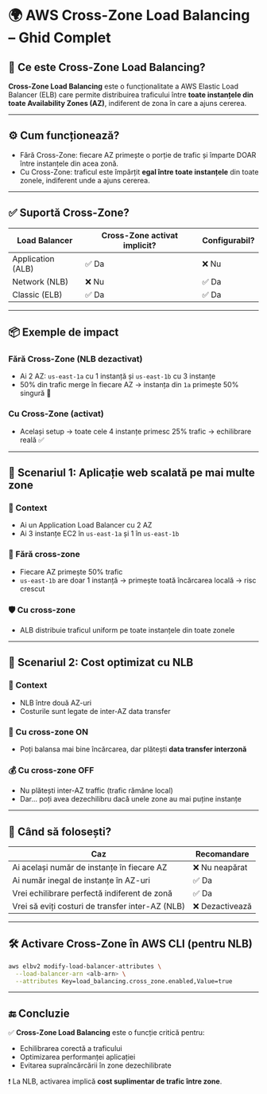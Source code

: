 
# 🌍 AWS Cross-Zone Load Balancing – Ghid Complet

## 🔷 Ce este Cross-Zone Load Balancing?

**Cross-Zone Load Balancing** este o funcționalitate a AWS Elastic Load Balancer (ELB) care permite distribuirea traficului între **toate instanțele din toate Availability Zones (AZ)**, indiferent de zona în care a ajuns cererea.

---

## ⚙️ Cum funcționează?

- Fără Cross-Zone: fiecare AZ primește o porție de trafic și împarte DOAR între instanțele din acea zonă.
- Cu Cross-Zone: traficul este împărțit **egal între toate instanțele** din toate zonele, indiferent unde a ajuns cererea.

---

## ✅ Suportă Cross-Zone?

| Load Balancer     | Cross-Zone activat implicit? | Configurabil? |
|-------------------|-------------------------------|---------------|
| Application (ALB) | ✅ Da                         | ❌ Nu         |
| Network (NLB)     | ❌ Nu                         | ✅ Da         |
| Classic (ELB)     | ✅ Da                         | ✅ Da         |

---

## 📦 Exemple de impact

### Fără Cross-Zone (NLB dezactivat)

- Ai 2 AZ: `us-east-1a` cu 1 instanță și `us-east-1b` cu 3 instanțe
- 50% din trafic merge în fiecare AZ → instanța din `1a` primește 50% singură 😬

### Cu Cross-Zone (activat)

- Același setup → toate cele 4 instanțe primesc 25% trafic → echilibrare reală ✅

---

## 📘 Scenariul 1: Aplicație web scalată pe mai multe zone

### 🧾 Context

- Ai un Application Load Balancer cu 2 AZ
- Ai 3 instanțe EC2 în `us-east-1a` și 1 în `us-east-1b`

### 🔄 Fără cross-zone

- Fiecare AZ primește 50% trafic
- `us-east-1b` are doar 1 instanță → primește toată încărcarea locală → risc crescut

### 🛡 Cu cross-zone

- ALB distribuie traficul uniform pe toate instanțele din toate zonele

---

## 📘 Scenariul 2: Cost optimizat cu NLB

### 🧾 Context

- NLB între două AZ-uri
- Costurile sunt legate de inter-AZ data transfer

### 🔄 Cu cross-zone ON

- Poți balansa mai bine încărcarea, dar plătești **data transfer interzonă**

### 💰 Cu cross-zone OFF

- Nu plătești inter-AZ traffic (trafic rămâne local)
- Dar... poți avea dezechilibru dacă unele zone au mai puține instanțe

---

## 🧠 Când să folosești?

| Caz                                                     | Recomandare       |
|----------------------------------------------------------|-------------------|
| Ai același număr de instanțe în fiecare AZ              | ❌ Nu neapărat    |
| Ai număr inegal de instanțe în AZ-uri                   | ✅ Da             |
| Vrei echilibrare perfectă indiferent de zonă            | ✅ Da             |
| Vrei să eviți costuri de transfer inter-AZ (NLB)        | ❌ Dezactivează   |

---

## 🛠️ Activare Cross-Zone în AWS CLI (pentru NLB)

```bash
aws elbv2 modify-load-balancer-attributes \
  --load-balancer-arn <alb-arn> \
  --attributes Key=load_balancing.cross_zone.enabled,Value=true
```

---

## 🔚 Concluzie

✅ **Cross-Zone Load Balancing** este o funcție critică pentru:

- Echilibrarea corectă a traficului
- Optimizarea performanței aplicației
- Evitarea supraîncărcării în zone dezechilibrate

❗ La NLB, activarea implică **cost suplimentar de trafic între zone**.

